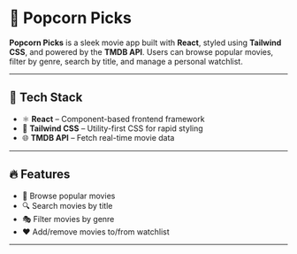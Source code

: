 # 🍿 Popcorn Picks

**Popcorn Picks** is a sleek movie app built with **React**, styled using **Tailwind CSS**, and powered by the **TMDB API**. Users can browse popular movies, filter by genre, search by title, and manage a personal watchlist.

---

## 🚀 Tech Stack

- ⚛️ **React** – Component-based frontend framework  
- 💨 **Tailwind CSS** – Utility-first CSS for rapid styling  
- 🌐 **TMDB API** – Fetch real-time movie data  

---

## 🔥 Features

- 🎥 Browse popular movies  
- 🔍 Search movies by title  
- 🎭 Filter movies by genre  
- ❤️ Add/remove movies to/from watchlist  

---


